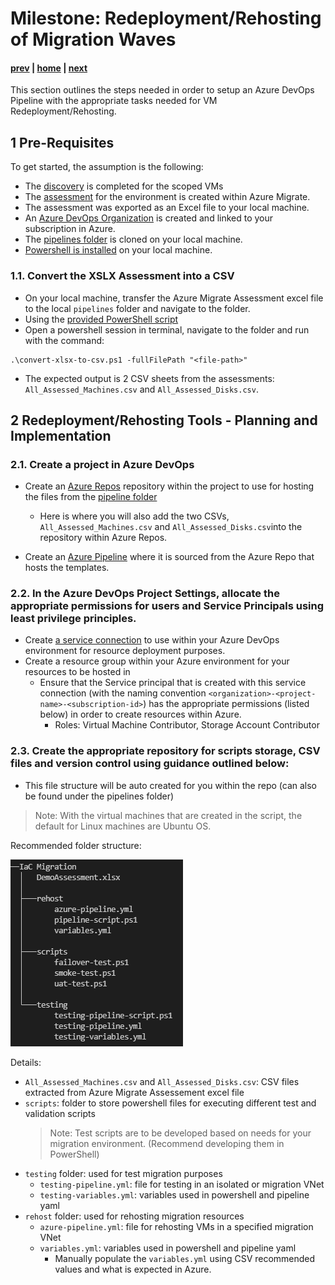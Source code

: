 # Milestone: Redeployment/Rehosting of Migration Waves

#### [prev](./devops-iac-redeployment.md) | [home](./welcome.md)  | [next](./devops-iac-testing.md)
 
This section outlines the steps needed in order to setup an Azure DevOps Pipeline with the appropriate tasks needed for VM Redeployment/Rehosting.

## 1 Pre-Requisites

To get started, the assumption is the following:
* The [discovery](https://github.com/Azure/fta-liftandshift-dcmigration/blob/main/doc/scan.md) is completed for the scoped VMs
* The [assessment](https://github.com/Azure/fta-liftandshift-dcmigration/blob/main/doc/assess.md) for the environment is created within Azure Migrate.
* The assessment was exported as an Excel file to your local machine.
* An [Azure DevOps Organization](https://docs.microsoft.com/en-us/azure/devops/organizations/accounts/organization-management?view=azure-devops) is created and linked to your subscription in Azure.
* The [pipelines folder](../pipelines/) is cloned on your local machine.
* [Powershell is installed](https://docs.microsoft.com/en-us/powershell/scripting/install/installing-powershell?view=powershell-7.2) on your local machine.


### 1.1\. Convert the XSLX Assessment into a CSV
* On your local machine, transfer the Azure Migrate Assessment excel file to the local `pipelines` folder and navigate to the folder.
* Using the [provided PowerShell script](../pipelines/convert-xlsx-to-csv.ps1)
* Open a powershell session in terminal, navigate to the folder and run with the command: 

```azurepowershell
.\convert-xlsx-to-csv.ps1 -fullFilePath "<file-path>"
```

* The expected output is 2 CSV sheets from the assessments: `All_Assessed_Machines.csv` and `All_Assessed_Disks.csv`.

## 2 Redeployment/Rehosting Tools - Planning and Implementation

### 2.1\. Create a project in Azure DevOps
* Create an [Azure Repos](https://docs.microsoft.com/en-us/azure/devops/repos/get-started/?view=azure-devops) repository within the project to use for hosting the files from the [pipeline folder](../pipelines)
    * Here is where you will also add the two CSVs, `All_Assessed_Machines.csv` and `All_Assessed_Disks.csv`into the repository within Azure Repos.

* Create an [Azure Pipeline](https://docs.microsoft.com/en-us/azure/devops/pipelines/get-started/pipelines-get-started?view=azure-devops) where it is sourced from the Azure Repo that hosts the templates.

### 2.2\. In the Azure DevOps Project Settings, allocate the appropriate permissions for users and Service Principals using least privilege principles.
* Create [a service connection](https://docs.microsoft.com/en-us/azure/devops/pipelines/library/connect-to-azure?view=azure-devops#:~:text=In%20TFS%2C%20open%20the%20Services%20page%20from%20the,to%20use%20when%20referring%20to%20this%20service%20connection.) to use within your Azure DevOps environment for resource deployment purposes.
* Create a resource group within your Azure environment for your resources to be hosted in
    * Ensure that the Service principal that is created with this service connection (with the naming convention `<organization>-<project-name>-<subscription-id>`) has the appropriate permissions (listed below) in order to create resources within Azure.
        * Roles: Virtual Machine Contributor, Storage Account Contributor

### 2.3\. Create the appropriate repository for scripts storage, CSV files and version control using guidance outlined below:
* This file structure will be auto created for you within the repo (can also be found under the pipelines folder)
> Note: With the virtual machines that are created in the script, the default for Linux machines are Ubuntu OS.

Recommended folder structure:

![Migration Tree](../png/folder-structure.png)

Details:
- `All_Assessed_Machines.csv` and `All_Assessed_Disks.csv`: CSV files extracted from Azure Migrate Assessement excel file
- `scripts`: folder to store powershell files for executing different test and validation scripts
    > Note: Test scripts are to be developed based on needs for your migration environment. (Recommend developing them in PowerShell)
- `testing` folder: used for test migration purposes
    - `testing-pipeline.yml`: file for testing in an isolated or migration VNet
    - `testing-variables.yml`: variables used in powershell and pipeline yaml
- `rehost` folder: used for rehosting migration resources
    - `azure-pipeline.yml`: file for rehosting VMs in a specified migration VNet
    - `variables.yml`: variables used in powershell and pipeline yaml
        - Manually populate the `variables.yml` using CSV recommended values and what is expected in Azure.
